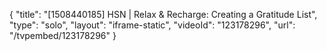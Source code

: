 {
    "title": "[1508440185] HSN | Relax & Recharge: Creating a Gratitude List",
    "type": "solo",
    "layout": "iframe-static",
    "videoId": "123178296",
    "url": "\/tvpembed\/123178296"
}